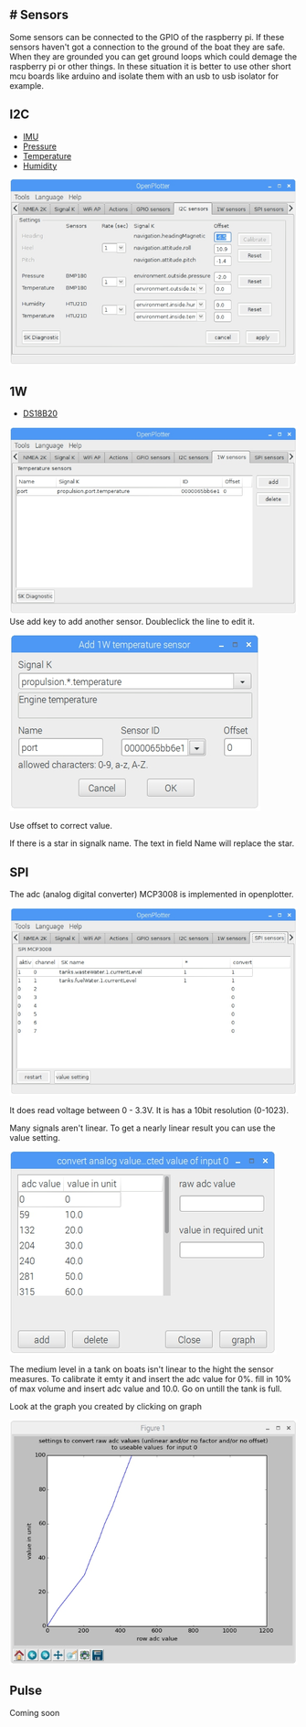 ## \# Sensors

Some sensors can be connected to the GPIO of the raspberry pi. If these sensors haven't got a connection to the ground of the boat they are safe. When they are grounded you can get ground loops which could demage the raspberry pi or other things. In these situation it is better to use other short mcu boards like arduino and isolate them with an usb to usb isolator for example.

## I2C

* [IMU](/imu.md)
* [Pressure](/pressure.md)
* [Temperature](/temperature.md)
* [Humidity](/humidity.md)

![](/assets/screenshot.79.jpg)

## 1W

* [DS18B20](DS18B20.md)

![](/assets/screenshot.80.jpg)  
Use add key to add another sensor. Doubleclick the line to edit it.

![](/assets/screenshot.81.jpg)

Use offset to correct value.

If there is a star in signalk name. The text in field Name will replace the star.

## SPI

The adc \(analog digital converter\) MCP3008 is implemented in openplotter.

![](/assets/screenshot.76.jpg)

It does read voltage between 0 - 3.3V. It is has a 10bit resolution \(0-1023\).

Many signals aren't linear. To get a nearly linear result you can use the value setting.

![](/assets/screenshot.77.jpg)

The medium level in a tank on boats isn't linear to the hight the sensor measures. To calibrate it emty it and insert the adc value for 0%. fill in 10% of max volume and insert adc value and 10.0. Go on untill the tank is full.

Look at the graph you created by clicking on graph

![](/assets/screenshot.78.jpg)

## Pulse

Coming soon

